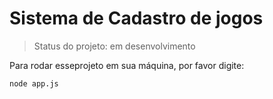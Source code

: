 # Sistema de Cadastro de jogos

>Status do projeto: em desenvolvimento

Para rodar esseprojeto em sua máquina, por favor digite:

```
node app.js
```
